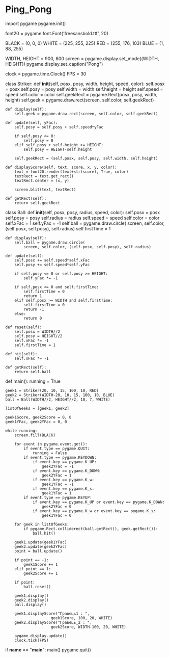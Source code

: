 # Ping_Pong
import pygame
pygame.init()

font20 = pygame.font.Font('freesansbold.ttf', 20)

BLACK = (0, 0, 0)
WHITE = (225, 255, 225)
RED = (255, 176, 103)
BLUE = (1, 88, 255)

WIDTH, HEIGHT = 900, 600
screen = pygame.display.set_mode((WIDTH, HEIGHT))
pygame.display.set_caption("Pong")

clock = pygame.time.Clock()	
FPS = 30


class Striker:
	def __init__(self, posx, posy, width, height, speed, color):
		self.posx = posx
		self.posy = posy
		self.width = width
		self.height = height
		self.speed = speed
		self.color = color
		self.geekRect = pygame.Rect(posx, posy, width, height)
		self.geek = pygame.draw.rect(screen, self.color, self.geekRect)

	def display(self):
		self.geek = pygame.draw.rect(screen, self.color, self.geekRect)

	def update(self, yFac):
		self.posy = self.posy + self.speed*yFac

		if self.posy <= 0:
			self.posy = 0
		elif self.posy + self.height >= HEIGHT:
			self.posy = HEIGHT-self.height

		self.geekRect = (self.posx, self.posy, self.width, self.height)

	def displayScore(self, text, score, x, y, color):
		text = font20.render(text+str(score), True, color)
		textRect = text.get_rect()
		textRect.center = (x, y)

		screen.blit(text, textRect)

	def getRect(self):
		return self.geekRect

class Ball:
	def __init__(self, posx, posy, radius, speed, color):
		self.posx = posx
		self.posy = posy
		self.radius = radius
		self.speed = speed
		self.color = color
		self.xFac = 1
		self.yFac = -1
		self.ball = pygame.draw.circle(
			screen, self.color, (self.posx, self.posy), self.radius)
		self.firstTime = 1

	def display(self):
		self.ball = pygame.draw.circle(
			screen, self.color, (self.posx, self.posy), self.radius)

	def update(self):
		self.posx += self.speed*self.xFac
		self.posy += self.speed*self.yFac

		if self.posy <= 0 or self.posy >= HEIGHT:
			self.yFac *= -1

		if self.posx <= 0 and self.firstTime:
			self.firstTime = 0
			return 1
		elif self.posx >= WIDTH and self.firstTime:
			self.firstTime = 0
			return -1
		else:
			return 0

	def reset(self):
		self.posx = WIDTH//2
		self.posy = HEIGHT//2
		self.xFac *= -1
		self.firstTime = 1

	def hit(self):
		self.xFac *= -1

	def getRect(self):
		return self.ball

def main():
	running = True

	geek1 = Striker(20, 10, 15, 100, 10, RED)
	geek2 = Striker(WIDTH-20, 10, 15, 100, 10, BLUE)
	ball = Ball(WIDTH//2, HEIGHT//2, 10, 7, WHITE)

	listOfGeeks = [geek1, geek2]

	geek1Score, geek2Score = 0, 0
	geek1YFac, geek2YFac = 0, 0

	while running:
		screen.fill(BLACK)

		for event in pygame.event.get():
			if event.type == pygame.QUIT:
				running = False
			if event.type == pygame.KEYDOWN:
				if event.key == pygame.K_UP:
					geek2YFac = -1
				if event.key == pygame.K_DOWN:
					geek2YFac = 1
				if event.key == pygame.K_w:
					geek1YFac = -1
				if event.key == pygame.K_s:
					geek1YFac = 1
			if event.type == pygame.KEYUP:
				if event.key == pygame.K_UP or event.key == pygame.K_DOWN:
					geek2YFac = 0
				if event.key == pygame.K_w or event.key == pygame.K_s:
					geek1YFac = 0

		for geek in listOfGeeks:
			if pygame.Rect.colliderect(ball.getRect(), geek.getRect()):
				ball.hit()

		geek1.update(geek1YFac)
		geek2.update(geek2YFac)
		point = ball.update()

		if point == -1:
			geek1Score += 1
		elif point == 1:
			geek2Score += 1

		if point:
			ball.reset()

		geek1.display()
		geek2.display()
		ball.display()

		geek1.displayScore("Гравець1 : ",
						geek1Score, 100, 20, WHITE)
		geek2.displayScore("Гравець_2 : ",
						geek2Score, WIDTH-100, 20, WHITE)

		pygame.display.update()
		clock.tick(FPS)	


if __name__ == "__main__":
	main()
	pygame.quit()
